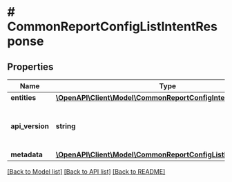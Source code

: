 # # CommonReportConfigListIntentResponse

## Properties

Name | Type | Description | Notes
------------ | ------------- | ------------- | -------------
**entities** | [**\OpenAPI\Client\Model\CommonReportConfigIntentResource[]**](CommonReportConfigIntentResource.md) |  | [optional]
**api_version** | **string** | API Version of the Nutanix v3 API framework. | [default to '3.1.0']
**metadata** | [**\OpenAPI\Client\Model\CommonReportConfigListMetadataOutput**](CommonReportConfigListMetadataOutput.md) |  |

[[Back to Model list]](../../README.md#models) [[Back to API list]](../../README.md#endpoints) [[Back to README]](../../README.md)

